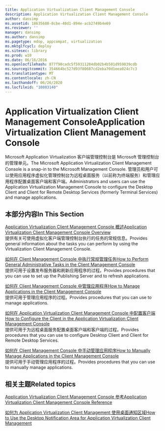 ```yaml
---
title: Application Virtualization Client Management Console
description: Application Virtualization Client Management Console
author: dansimp
ms.assetid: 18635688-8cbe-40d1-894e-acb2749b4e69
ms.reviewer: ''
manager: dansimp
ms.author: dansimp
ms.pagetype: mdop, appcompat, virtualization
ms.mktglfcycl: deploy
ms.sitesec: library
ms.prod: w10
ms.date: 06/16/2016
ms.openlocfilehash: 877f90cadc5f59311284db02b4b501d959839cdb
ms.sourcegitcommit: 354664bc527d93f80687cd2eba70d1eea024c7c3
ms.translationtype: MT
ms.contentlocale: zh-CN
ms.lasthandoff: 06/26/2020
ms.locfileid: "10803140"
---
```

# <span data-ttu-id="4f46d-103">Application Virtualization Client Management Console</span><span class="sxs-lookup"><span data-stu-id="4f46d-103">Application Virtualization Client Management Console</span></span>


<span data-ttu-id="4f46d-104">Microsoft Application Virtualization 客户端管理控制台是 Microsoft 管理控制台的管理单元。</span><span class="sxs-lookup"><span data-stu-id="4f46d-104">The Microsoft Application Virtualization Client Management Console is a snap-in to the Microsoft Management Console.</span></span> <span data-ttu-id="4f46d-105">管理员和用户可以使用应用程序虚拟化管理控制台为远程桌面服务（以前称为终端服务）和管理应用程序配置桌面客户端和客户端。</span><span class="sxs-lookup"><span data-stu-id="4f46d-105">Administrators and users can use the Application Virtualization Management Console to configure the Desktop Client and Client for Remote Desktop Services (formerly Terminal Services) and manage applications.</span></span>

## <span data-ttu-id="4f46d-106">本部分内容</span><span class="sxs-lookup"><span data-stu-id="4f46d-106">In This Section</span></span>


<a href="" id="application-virtualization-client-management-console-overview"></a>[<span data-ttu-id="4f46d-107">Application Virtualization Client Management Console 概述</span><span class="sxs-lookup"><span data-stu-id="4f46d-107">Application Virtualization Client Management Console Overview</span></span>](application-virtualization-client-management-console-overview.md)  
<span data-ttu-id="4f46d-108">提供有关可使用虚拟化客户端管理控制台执行的任务的常规信息。</span><span class="sxs-lookup"><span data-stu-id="4f46d-108">Provides general information about the tasks you can perform by using the Virtualization Client Management Console.</span></span>

<a href="" id="how-to-perform-general-administrative-tasks-in-the-client-management-console"></a>[<span data-ttu-id="4f46d-109">如何在 Client Management Console 中执行常规管理任务</span><span class="sxs-lookup"><span data-stu-id="4f46d-109">How to Perform General Administrative Tasks in the Client Management Console</span></span>](how-to-perform-general-administrative-tasks-in-the-client-management-console.md)  
<span data-ttu-id="4f46d-110">提供可用于设置发布服务器和刷新应用程序的过程。</span><span class="sxs-lookup"><span data-stu-id="4f46d-110">Provides procedures that you can use to set up the Publishing Server and to refresh applications.</span></span>

<a href="" id="how-to-manage-applications-in-the-client-management-console"></a>[<span data-ttu-id="4f46d-111">如何在 Client Management Console 中管理应用程序</span><span class="sxs-lookup"><span data-stu-id="4f46d-111">How to Manage Applications in the Client Management Console</span></span>](how-to-manage-applications-in-the-client-management-console.md)  
<span data-ttu-id="4f46d-112">提供可用于管理应用程序的过程。</span><span class="sxs-lookup"><span data-stu-id="4f46d-112">Provides procedures that you can use to manage applications.</span></span>

<a href="" id="how-to-configure-the-client-in-the-application-virtualization-client-management-console"></a>[<span data-ttu-id="4f46d-113">如何在 Application Virtualization Client Management Console 中配置客户端</span><span class="sxs-lookup"><span data-stu-id="4f46d-113">How to Configure the Client in the Application Virtualization Client Management Console</span></span>](how-to-configure-the-client-in-the-application-virtualization-client-management-console.md)  
<span data-ttu-id="4f46d-114">提供可用于为远程桌面服务配置桌面客户端和客户端的过程。</span><span class="sxs-lookup"><span data-stu-id="4f46d-114">Provides procedures that you can use to configure Desktop Client and Client for Remote Desktop Services.</span></span>

<a href="" id="how-to-manually-manage-applications-in-the-client-management-console"></a>[<span data-ttu-id="4f46d-115">如何在 Client Management Console 中手动管理应用程序</span><span class="sxs-lookup"><span data-stu-id="4f46d-115">How to Manually Manage Applications in the Client Management Console</span></span>](how-to-manually-manage-applications-in-the-client-management-console.md)  
<span data-ttu-id="4f46d-116">提供可用于手动管理应用程序的过程。</span><span class="sxs-lookup"><span data-stu-id="4f46d-116">Provides procedures that you can use to manually manage applications.</span></span>

## <span data-ttu-id="4f46d-117">相关主题</span><span class="sxs-lookup"><span data-stu-id="4f46d-117">Related topics</span></span>


[<span data-ttu-id="4f46d-118">Application Virtualization Client Management Console 参考</span><span class="sxs-lookup"><span data-stu-id="4f46d-118">Application Virtualization Client Management Console Reference</span></span>](application-virtualization-client-management-console-reference.md)

[<span data-ttu-id="4f46d-119">如何为 Application Virtualization Client Management 使用桌面通知区域</span><span class="sxs-lookup"><span data-stu-id="4f46d-119">How to Use the Desktop Notification Area for Application Virtualization Client Management</span></span>](how-to-use-the-desktop-notification-area-for-application-virtualization-client-management.md)

 

 





